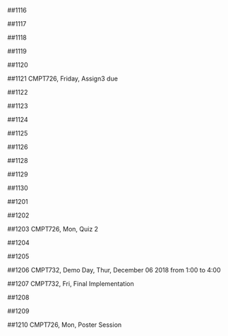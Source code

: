 ##1116

##1117

##1118

##1119

##1120

##1121 CMPT726, Friday, Assign3 due

##1122

##1123

##1124

##1125

##1126

##1128

##1129

##1130

##1201

##1202

##1203 CMPT726, Mon, Quiz 2

##1204

##1205

##1206 CMPT732, Demo Day, Thur, December 06 2018 from 1:00 to 4:00

##1207 CMPT732, Fri, Final Implementation

##1208

##1209

##1210 CMPT726, Mon, Poster Session


